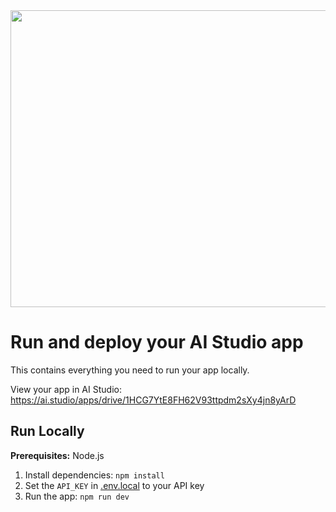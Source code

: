 <div align="center">
<img width="1200" height="475" alt="GHBanner" src="https://github.com/user-attachments/assets/0aa67016-6eaf-458a-adb2-6e31a0763ed6" />
</div>

# Run and deploy your AI Studio app

This contains everything you need to run your app locally.

View your app in AI Studio: https://ai.studio/apps/drive/1HCG7YtE8FH62V93ttpdm2sXy4jn8yArD

## Run Locally

**Prerequisites:**  Node.js


1. Install dependencies:
   `npm install`
2. Set the `API_KEY` in [.env.local](.env.local) to your API key
3. Run the app:
   `npm run dev`
